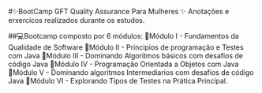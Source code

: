 #✨BootCamp GFT Quality Assurance Para Mulheres ✨
Anotações e erxercícos realizados durante os estudos.

##💻Bootcamp composto por 6 módulos:
🔸Módulo I - Fundamentos da Qualidade de Software
🔸Módulo II - Principios de programação e Testes com Java
🔸Módulo III - Dominando Algoritmos básicos com desafios de código Java
🔸Módulo IV - Programação Orientada a Objetos com Java
🔸Módulo V - Dominando algoritmos Intermediarios com desafios de código Java
🔸Módulo VI - Explorando Tipos de Testes na Prática Principal.
